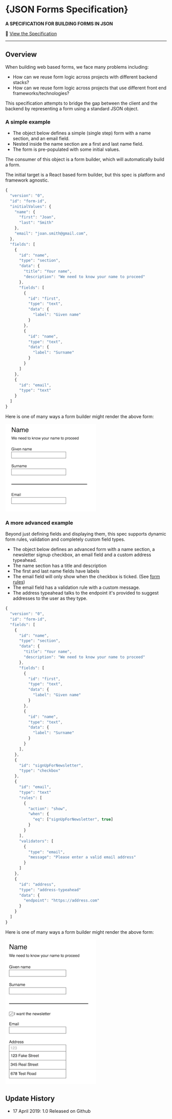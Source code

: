 # {JSON Forms Specification}

**A SPECIFICATION FOR BUILDING FORMS IN JSON**

🔖 [View the Specification](https://github.com/DeloitteDigitalAPAC/json-forms-specification/blob/master/SPECIFICATION.md)

---

## Overview

When building web based forms, we face many problems including:

- How can we reuse form logic across projects with different backend stacks? 
- How can we reuse form logic across projects that use different front end frameworks/technologies?

This specification attempts to bridge the gap between the client and the backend by representing a form using a standard JSON object.

### A simple example

- The object below defines a simple (single step) form with a name section, and an email field.
- Nested inside the name section are a first and last name field.
- The form is pre-populated with some initial values.

The consumer of this object is a form builder, which will automatically build a form.

The initial target is a React based form builder, but this spec is platform and framework agnostic.

```js
{
  "version": "0",
  "id": "form-id",
  "initialValues": {
    "name": {
      "first": "Joan",
      "last": "Smith"
    },
    "email": "joan.smith@gmail.com",
  },
  "fields": [
    { 
      "id": "name", 
      "type": "section",
      "data": {
        "title": "Your name",
        "description": "We need to know your name to proceed"
      },
      "fields": [
        { 
          "id": "first", 
          "type": "text",
          "data": {
            "label": "Given name"
          }
        },
        { 
          "id": "name", 
          "type": "text",
          "data": {
            "label": "Surname"
          }
        }
      ]
    },
    { 
      "id": "email",
      "type": "text"
    }
  ]
}
```

Here is one of many ways a form builder might render the above form:

![How a simple form might render](img/simple.png)

### A more advanced example

Beyond just defining fields and displaying them, this spec supports dynamic form rules, validation and completely custom field types.

- The object below defines an advanced form with a name section, a newsletter signup checkbox, an email field and a custom address typeahead.
- The name section has a title and description
- The first and last name fields have labels
- The email field will only show when the checkbox is ticked. (See [form rules](#Form_rules))
- The email field has a validation rule with a custom message.
- The address typeahead talks to the endpoint it's provided to suggest addresses to the user as they type.

```js
{
  "version": "0",
  "id": "form-id",
  "fields": [
    { 
      "id": "name", 
      "type": "section",
      "data": {
        "title": "Your name",
        "description": "We need to know your name to proceed"
      },
      "fields": [
        { 
          "id": "first", 
          "type": "text",
          "data": {
            "label": "Given name"
          }
        },
        { 
          "id": "name", 
          "type": "text",
          "data": {
            "label": "Surname"
          }
        }
      ],
    },
    { 
      "id": "signUpForNewsletter",
      "type": "checkbox"
    },
    { 
      "id": "email",
      "type": "text"
      "rules": [
        {
          "action": "show",
          "when": { 
            "eq": ["signUpForNewsletter", true] 
          }
        }
      ],
      "validators": [
        {
          "type": "email",
          "message": "Please enter a valid email address"
        }
      ]
    },
    { 
      "id": "address",
      "type": "address-typeahead"
      "data": {
        "endpoint": "https://address.com"
      }
    }
  ]
}
```

Here is one of many ways a form builder might render the above form:

![How an advanced form might render](img/advanced.png)

## Update History

- 17 April 2019: 1.0 Released on Github
